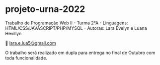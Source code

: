 # projeto-urna-2022
Trabalho de Programação Web II - Turma 2°A - Linguagens: HTML/CSS/JAVASCRIPT/PHP/MYSQL - Autoras: Lara Evelyn e Luana Hevillyn

:email: lara.e.lua5@gmail.com

O trabalho será realizado em dupla para entrega no final de Outubro com toda funcionalidade.

